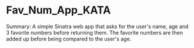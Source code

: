﻿# Fav_Num_App_KATA

Summary: A simple Sinatra web app that asks for the user's name, age and 3 favorite numbers before returning them. The favorite numbers are then added up before being compared to the user's age.
